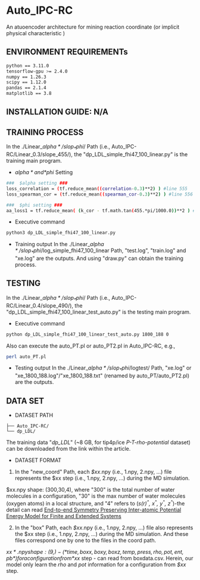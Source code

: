 # Auto_IPC-RC
An atuoencoder architecture for mining reaction coordinate (or implicit physical characteristic )

## ENVIRONMENT REQUIREMENTs
```bash
python == 3.11.0
tensorflow-gpu >= 2.4.0
numpy == 1.26.3
scipy == 1.12.0
pandas == 2.1.4
matplotlib == 3.8
```
## INSTALLATION GUIDE: N/A

## TRAINING PROCESS
In the ./Linear_*$alpha*/slop_*$phi*/ Path (i.e., Auto_IPC-RC/Linear_0.3/slope_455/), the "dp_LDL_simple_fhi47_100_linear.py" is the training main program. 
- *$alpha* and *$phi* Setting
```bash
###  $alpha setting ###
loss_correlation = (tf.reduce_mean((correlation-0.3)**2) ) #line 555 
loss_spearman_cor = (tf.reduce_mean((spearman_cor-0.3)**2) ) #line 556  
```
```bash
###  $phi setting ###
aa_loss1 = tf.reduce_mean( (k_cor - tf.math.tan(455.*pi/1000.0))**2 ) #line 564
```
- Executive command
```bash
python3 dp_LDL_simple_fhi47_100_linear.py
```
- Training output
In the ./Linear_*$alpha*/slop_*$phi*/log_simple_fhi47_100_linear Path, "test.log", "train.log" and "xe.log" are the outputs. And using "draw.py" can obtain the training process.

## TESTING 
In the ./Linear_*$alpha*/slop_*$phi*/ Path (i.e., Auto_IPC-RC/Linear_0.4/slope_490/), the "dp_LDL_simple_fhi47_100_linear_test_auto.py" is the testing main program. 
- Executive command
```bash
python dp_LDL_simple_fhi47_100_linear_test_auto.py 1800_188 0
```
Also can execute the auto_PT.pl or auto_PT2.pl in Auto_IPC-RC, e.g.,
```bash
perl auto_PT.pl
```
- Testing output
In the ./Linear_*$alpha*/slop_*$phi*/logtest/ Path, "xe.log" or "xe_1800_188.log"/"xe_1800_188.txt" (renamed by auto_PT/auto_PT2.pl) are the outputs.

## DATA SET
 - DATASET PATH
 ```text
├── Auto_IPC-RC/
└── dp_LDL/
 ```
The training data "*dp_LDL*" (~8 GB, for tip4p/ice *P-T-rho-potential* dataset) can be downloaded from the link within the article.
 - DATASET FORMAT
1. In the "new_coord" Path, each *$xx*.npy (i.e., 1.npy, 2.npy, ...) file represents the $xx step (i.e., 1.npy, 2.npy, ...) during the MD simulation.

$xx.npy shape: (300,30,4), where "300" is the total number of water molecules in a configuration, "30" is the max number of water molecules (oxygen atoms) in a local structure, and "4" refers to (*s(r)<sup>^</sup>, x<sup>^</sup>, y<sup>^</sup>, z<sup>^</sup>*)-the detail can read [End-to-end Symmetry Preserving Inter-atomic Potential Energy Model for Finite and Extended Systems](https://proceedings.neurips.cc/paper/2021/hash/f1c1592588411002af340cbaedd6fc33-Abstract.html)

2. In the "box" Path, each *$xx*.npy (i.e., 1.npy, 2.npy, ...) file also represents the $xx step (i.e., 1.npy, 2.npy, ...) during the MD simulation. And these files correspond one by one to the files in the coord path.

*$xx*.npy shape: (9,) - (*time, boxx, boxy, boxz, temp, press, rho, pot, ent, pb*) for a configuration from *$xx* step - can read from boxdata.csv. Herein, our model only learn the *rho* and *pot* information for a configuration from *$xx* step.
